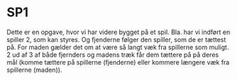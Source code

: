 # SP1
Dette er en opgave, hvor vi har videre bygget på et spil. Bla. har vi indført en spiller 2, som kan styres. Og fjenderne følger den spiller, som de er tættest på. For maden gælder det om at være så langt væk fra spillerne som muligt. 2 ud af 3 af både fjernders og madens træk får dem tættere på på deres mål (komme tættere på spillerne (fjenderne) eller kommere længere væk fra spillerne (maden)).
